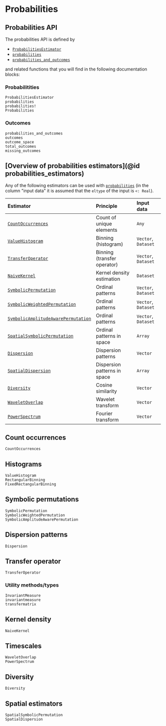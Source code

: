 # Probabilities

## Probabilities API

The probabilities API is defined by

- [`ProbabilitiesEstimator`](@ref)
- [`probabilities`](@ref)
- [`probabilities_and_outcomes`](@ref)

and related functions that you will find in the following documentation blocks:

### Probabilitities

```@docs
ProbabilitiesEstimator
probabilities
probabilities!
Probabilities
```

### Outcomes

```@docs
probabilities_and_outcomes
outcomes
outcome_space
total_outcomes
missing_outcomes
```

## [Overview of probabilities estimators](@id probabilities_estimators)

Any of the following estimators can be used with [`probabilities`](@ref)
(in the column "input data"  it is assumed that the `eltype` of the input is `<: Real`).

| Estimator                                   | Principle                   | Input data          |
|:--------------------------------------------|:----------------------------|:--------------------|
| [`CountOccurrences`](@ref)                  | Count of unique elements    | `Any` |
| [`ValueHistogram`](@ref)                    | Binning (histogram)         | `Vector`, `Dataset` |
| [`TransferOperator`](@ref)                  | Binning (transfer operator) | `Vector`, `Dataset` |
| [`NaiveKernel`](@ref)                       | Kernel density estimation   | `Dataset`           |
| [`SymbolicPermutation`](@ref)               | Ordinal patterns            | `Vector`, `Dataset` |
| [`SymbolicWeightedPermutation`](@ref)       | Ordinal patterns            | `Vector`, `Dataset` |
| [`SymbolicAmplitudeAwarePermutation`](@ref) | Ordinal patterns            | `Vector`, `Dataset` |
| [`SpatialSymbolicPermutation`](@ref)        | Ordinal patterns in space   | `Array` |
| [`Dispersion`](@ref)                        | Dispersion patterns         | `Vector`            |
| [`SpatialDispersion`](@ref)                 | Dispersion patterns in space  | `Array` |
| [`Diversity`](@ref)                         | Cosine similarity           | `Vector`            |
| [`WaveletOverlap`](@ref)                    | Wavelet transform           | `Vector`            |
| [`PowerSpectrum`](@ref)                     | Fourier transform           | `Vector` |

## Count occurrences

```@docs
CountOccurrences
```

## Histograms

```@docs
ValueHistogram
RectangularBinning
FixedRectangularBinning
```

## Symbolic permutations

```@docs
SymbolicPermutation
SymbolicWeightedPermutation
SymbolicAmplitudeAwarePermutation
```

## Dispersion patterns

```@docs
Dispersion
```

## Transfer operator

```@docs
TransferOperator
```

### Utility methods/types

```@docs
InvariantMeasure
invariantmeasure
transfermatrix
```

## Kernel density

```@docs
NaiveKernel
```

## Timescales

```@docs
WaveletOverlap
PowerSpectrum
```

## Diversity

```@docs
Diversity
```

## Spatial estimators

```@docs
SpatialSymbolicPermutation
SpatialDispersion
```
